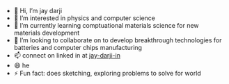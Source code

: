 - 👋 Hi, I’m jay darji
- 👀 I’m interested in physics and computer science
- 🌱 I’m currently learning comptuational materials science for new materials development
- 💞️ I’m looking to collaborate on to develop breakthrough technologies for batteries and computer chips manufacturing
- 📫 connect on linked in at [jay-darji-in](https://www.linkedin.com/in/jay-darji-in/)
- 😄 he
- ⚡ Fun fact: does sketching, exploring problems to solve for world

<!---
darjijays/darjijays is a ✨ special ✨ repository because its `README.md` (this file) appears on your GitHub profile.
You can click the Preview link to take a look at your changes.
--->
